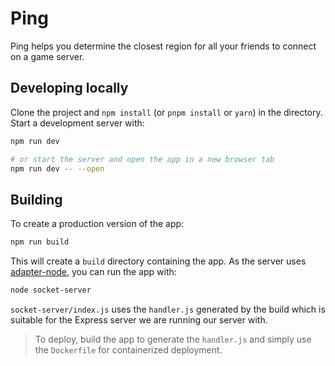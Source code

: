 # Ping

Ping helps you determine the closest region for all your friends to connect on a game server.

## Developing locally

Clone the project and `npm install` (or `pnpm install` or `yarn`) in the directory. Start a development server with:

```bash
npm run dev

# or start the server and open the app in a new browser tab
npm run dev -- --open
```

## Building

To create a production version of the app:

```bash
npm run build
```

This will create a `build` directory containing the app. As the server uses [adapter-node](https://kit.svelte.dev/docs/adapter-node), you can run the app with:

```bash
node socket-server
```

`socket-server/index.js` uses the `handler.js` generated by the build which is suitable for the Express server we are running our server with.

> To deploy, build the app to generate the `handler.js` and simply use the `Dockerfile` for containerized deployment.